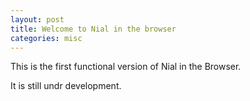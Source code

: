 ```yaml
---
layout: post
title: Welcome to Nial in the browser
categories: misc
---
```


This is the first functional version of Nial in the Browser.

It is still undr development.

